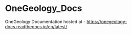 # OneGeology_Docs

OneGeology Documentation hosted at - https://onegeology-docs.readthedocs.io/en/latest/ 
